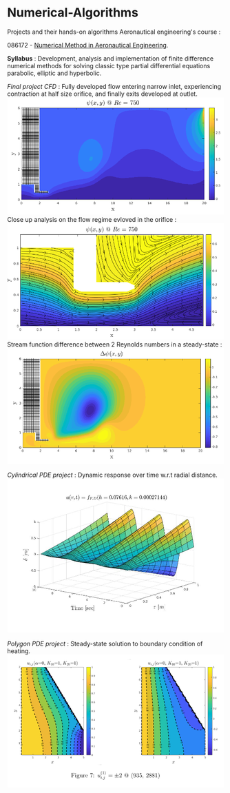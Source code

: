 # Numerical-Algorithms
Projects and their hands-on algorithms Aeronautical engineering's course : 

086172 - [Numerical Method in Aeronautical Engineering](https://www.graduate.technion.ac.il/Subjects.Heb/?Sub=86172).

**Syllabus** :
Development, analysis and implementation of finite difference numerical methods 
for solving classic type partial differential equations parabolic, elliptic and hyperbolic.

*Final project CFD* :
Fully developed flow entering narrow inlet, experiencing contraction at half size orifice, and finally exits developed at outlet.
![alt text](https://github.com/Daniboy370/Numerical-Algorithms/blob/master/Final%20project/Code/Images/results/psi_750.png)
Close up analysis on the flow regime evloved in the orifice :
![alt text](https://github.com/Daniboy370/Numerical-Algorithms/blob/master/Final%20project/Code/Images/results/orifice_750.png)
Stream function difference between 2 Reynolds numbers in a steady-state : 
![alt text](https://github.com/Daniboy370/Numerical-Algorithms/blob/master/Final%20project/Code/Images/results/del_psi.png)

*Cylindrical PDE project* :
Dynamic response over time w.r.t radial distance.
![alt text](https://github.com/Daniboy370/Numerical-Algorithms/blob/master/2nd%20Order%20Coupled%20ODEs/Code/description_1.png)
            
*Polygon PDE project* :
Steady-state solution to boundary condition of heating.
![alt text](https://github.com/Daniboy370/Numerical-Algorithms/blob/master/2nd%20Order%20Coupled%20ODEs/Code/description_2.png)
